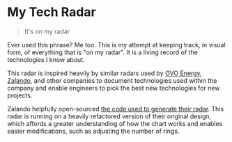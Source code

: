 # My Tech Radar

> It's on my radar

Ever used this phrase? Me too. This is my attempt at keeping track, in visual
form, of everything that is "on my radar". It is a living record of the
technologies I know about.

This radar is inspired heavily by similar radars used by
[OVO Energy](https://techradar.ovotech.org.uk/),
[Zalando](https://opensource.zalando.com/tech-radar/), and other companies to
document technologies used within the company and enable engineers to pick the
best new technologies for new projects.

Zalando helpfully open-sourced
[the code used to generate their radar](https://github.com/zalando/tech-radar).
This radar is running on a heavily refactored version of their original design,
which affords a greater understanding of how the chart works and enables easier
modifications, such as adjusting the number of rings.